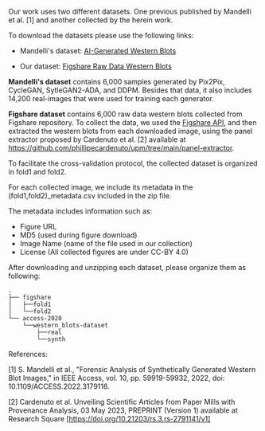 Our work uses two different datasets.
One previous published by Mandelli et al. [1] and another collected by the herein work.


To download the datasets please use the following links:
- Mandelli's dataset: [AI-Generated Western Blots](https://www.dropbox.com/sh/nl3txxfovy97b1k/AABqb-gkGBEfjS6pjke3a-d7a?dl=0)

- Our dataset: [Figshare Raw Data Western Blots](https://www.dropbox.com/scl/fi/6gsz6hr2phmu2pfh4el8c/figshare_wb.zip?rlkey=4ip7ocb8iz6yzzmt48htkufhx&st=7z6e0jbp&dl=0)

**Mandelli's dataset** contains 6,000 samples generated by Pix2Pix, CycleGAN, SytleGAN2-ADA, and DDPM.
Besides that data, it also includes 14,200 real-images that were used for training each generator.

**Figshare dataset** contains 6,000 raw data western blots collected from Figshare repository. 
To collect the data, we used the [Figshare API](https://help.figshare.com/article/how-to-use-the-figshare-api), and then extracted the western blots from each downloaded image, using the panel extractor proposed by Cardenuto et al. [2] available at https://github.com/phillipecardenuto/upm/tree/main/panel-extractor.

To facilitate the cross-validation protocol, the collected dataset is organized in fold1 and fold2.

For each collected image, we include its metadata in the (fold1,fold2)_metadata.csv included in the zip file.

The metadata includes information such as:
- Figure URL
- MD5 (used during figure download)
- Image Name (name of the file used in our collection)
- License (All collected figures are under CC-BY 4.0)


After downloading and unzipping each dataset, please organize them as following:
```
.
├── figshare
│   ├──fold1
│   └──fold2
└── access-2020
    └──western_blots-dataset
        ├──real
        └──synth
```



References:

[1] S. Mandelli et al., "Forensic Analysis of Synthetically Generated Western Blot Images," in IEEE Access, vol. 10, pp. 59919-59932, 2022, doi: 10.1109/ACCESS.2022.3179116.

[2] Cardenuto et al. Unveiling Scientific Articles from Paper Mills with Provenance Analysis, 03 May 2023, PREPRINT (Version 1) available at Research Square [https://doi.org/10.21203/rs.3.rs-2791141/v1]



